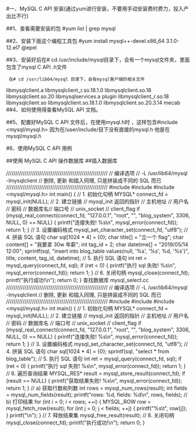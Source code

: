 #一、MySQL C API  安装(通过yum进行安装，不要用手动安装费时费力，投入产出比不行)

##1、查看需要安装的包
	#yum list | grep mysql
	
##2、安装下面这个编程工具包
	#yum install mysql++-devel.x86_64                       3.1.0-12.el7           @epel 
	
##3、安装好后在# cd /usr/include/mysql目录下，会有一个mysql文件夹，里面包含了mysql C API .h文件

     在# cd /usr/lib64/mysql 目录下，会有mysql客户端的相关文件
libmysqlclient.a        libmysqlclient_r.so.18.1.0  libmysqlclient.so.18      libmysqlclient.so.20       libmysqlservices.a  plugin
libmysqlclient_r.so.18  libmysqlclient.so           libmysqlclient.so.18.1.0  libmysqlclient.so.20.3.14  mecab
##4、如何使用得查看MySQL API 文档。

##5、配置好MySQL C API 文件后，在使用mysql.h时 ，这样包含#include <mysql/mysql.h> 
	因为在/user/include/目下没有直接的mysql.h 他是在mysql/mysql.h

#6、使用MySQL C API 用例

##使用 MySQL C API 操作数据库 
##插入数据库 

/////////////////////////////////////////////////////// 
// 编译选项 
// -L /usr/lib64/mysql -lmysqlclient 
// 删除, 更新 和插入同理, 只是拼装成不同的 SQL 而已 
/////////////////////////////////////////////////////// 
#include <cstdio> 
#include <cstdlib> 
#include <mysql/mysql.h> 
int main() { 
// 1. 初始化句柄 
MYSQL* connect_fd = mysql_init(NULL); 
// 2. 建立链接 
// mysql_init 返回的指针 
// 主机地址 
// 用户名 
// 密码 
// 数据库名// 端口号 
// unix_socket 
// client_flag 
if (mysql_real_connect(connect_fd, "127.0.0.1", "root", "", 
"blog_system", 3306, NULL, 0) == NULL) { 
printf("连接失败! %s\n", mysql_error(connect_fd)); 
return 1; 
}
// 3. 设置编码格式 
mysql_set_character_set(connect_fd, "utf8"); 
// 4. 拼装 SQL 语句 
char sql[1024 * 4] = {0}; 
char title[] = "立一个 flag"; 
char content[] = "我要拿 30w 年薪"; 
int tag_id = 2; 
char datetime[] = "2019/05/14 12:00"; 
sprintf(sql, "insert into blog_table values(null, '%s', '%s', %d, '%s')", 
title, content, tag_id, datetime); 
// 5. 执行 SQL 语句 
int ret = mysql_query(connect_fd, sql); 
if (ret < 0) { 
printf("执行 sql 失败! %s\n", mysql_error(connect_fd)); 
return 1; 
}
// 6. 关闭句柄 
mysql_close(connect_fd); 
printf("执行成功!\n"); 
return 0; 
} 
查找数据库 
mysql_select.cc 
/////////////////////////////////////////////////////// 
// 编译选项 
// -L /usr/lib64/mysql -lmysqlclient 
// 删除, 更新 和插入同理, 只是拼装成不同的 SQL 而已 
/////////////////////////////////////////////////////// 
#include <cstdio> 
#include <cstdlib> 
#include <mysql/mysql.h> 
int main() { 
// 1. 初始化句柄 
MYSQL* connect_fd = mysql_init(NULL); 
// 2. 建立链接 
// mysql_init 返回的指针 
// 主机地址 
// 用户名 
// 密码 
// 数据库名
// 端口号 
// unix_socket 
// client_flag 
if (mysql_real_connect(connect_fd, "127.0.0.1", "root", "", 
"blog_system", 3306, NULL, 0) == NULL) { 
printf("连接失败! %s\n", mysql_error(connect_fd)); 
return 1; 
}
// 3. 设置编码格式 
mysql_set_character_set(connect_fd, "utf8"); 
// 4. 拼装 SQL 语句 
char sql[1024 * 4] = {0}; 
sprintf(sql, "select * from blog_table"); 
// 5. 执行 SQL 语句 
int ret = mysql_query(connect_fd, sql); 
if (ret < 0) { 
printf("执行 sql 失败! %s\n", mysql_error(connect_fd)); 
return 1; 
}
// 6. 遍历查询结果 
MYSQL_RES* result = mysql_store_result(connect_fd); 
if (result == NULL) { 
printf("获取结果失败! %s\n", mysql_error(connect_fd)); 
return 1; 
}
// a) 获取行数和列数 
int rows = mysql_num_rows(result); 
int fields = mysql_num_fields(result); 
printf("rows: %d, fields: %d\n", rows, fields); 
// b) 打印结果 
for (int i = 0; i < rows; ++i) { 
MYSQL_ROW row = mysql_fetch_row(result); 
for (int j = 0; j < fields; ++j) { 
printf("%s\t", row[j]); 
}
printf("\n"); 
}
// 7. 释放结果集 
mysql_free_result(result); 
// 8. 关闭句柄 
mysql_close(connect_fd); 
printf("执行成功!\n"); 
return 0; 
}
